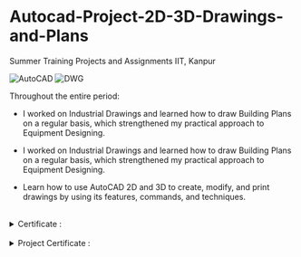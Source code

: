 # Autocad-Project-2D-3D-Drawings-and-Plans
Summer Training Projects and Assignments IIT, Kanpur

<div align="left">
  
![AutoCAD](https://img.shields.io/badge/AutoCAD-0089D6?style=for-the-badge&logo=auto-cad&logoColor=white)
![DWG](https://img.shields.io/badge/DWG-%23E34F26.svg?style=for-the-badge&logo=dwg&logoColor=blue)

</div>
Throughout the entire period:

- I worked on Industrial Drawings and learned how to draw Building Plans on a regular basis, which strengthened my practical approach to Equipment Designing.

- I worked on Industrial Drawings and learned how to draw Building Plans on a regular basis, which strengthened my practical approach to Equipment Designing. 
- Learn how to use AutoCAD 2D and 3D to create, modify, and print drawings by using its features, commands, and techniques.
<br>
<details>
<summary> Certificate :</summary>
<br>
<img width="100%" src="certificate\AutoCAD-certificate-iit-kanpur\AutoCAD-certificate-iit-kanpur-1.png"/>
</details>

<br>
<details>
<summary>Project Certificate :</summary>
<br>
<img width="100%" src="certificate\project-certificate\project-certificate-1.png"/>
</details>

